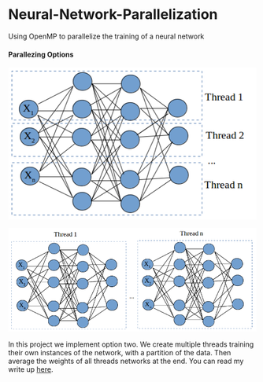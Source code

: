 # Neural-Network-Parallelization
Using OpenMP to parallelize the training of a neural network

#### Parallezing Options ####  
![AltText](https://github.com/jordanott/Neural-Network-Parallelization/blob/master/images/layer_parallel.png)  

![AltText](https://github.com/jordanott/Neural-Network-Parallelization/blob/master/images/net_parallel.png)  

In this project we implement option two. We create multiple threads training their own instances of the network, with a partition of the data. Then average the weights of all threads networks at the end. You can read my write up [here](https://github.com/jordanott/Neural-Network-Parallelization/blob/master/neural_network_parallelization.pdf).

